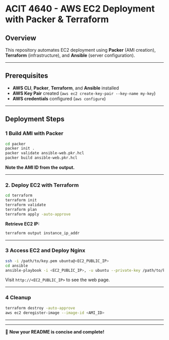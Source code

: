 # **ACIT 4640 - AWS EC2 Deployment with Packer & Terraform**

## **Overview**
This repository automates EC2 deployment using **Packer** (AMI creation), **Terraform** (infrastructure), and **Ansible** (server configuration).

---

## **Prerequisites**
- **AWS CLI**, **Packer**, **Terraform**, and **Ansible** installed  
- **AWS Key Pair** created (`aws ec2 create-key-pair --key-name my-key`)  
- **AWS credentials** configured (`aws configure`)  

---

## **Deployment Steps**

### **1️  Build AMI with Packer**
```sh
cd packer
packer init .
packer validate ansible-web.pkr.hcl
packer build ansible-web.pkr.hcl
```
**Note the AMI ID from the output.**

---

### **2️. Deploy EC2 with Terraform**
```sh
cd terraform
terraform init
terraform validate
terraform plan
terraform apply -auto-approve
```
**Retrieve EC2 IP:**  
```sh
terraform output instance_ip_addr
```

---

### **3️ Access EC2 and Deploy Nginx**
```sh
ssh -i /path/to/key.pem ubuntu@<EC2_PUBLIC_IP>
cd ansible
ansible-playbook -i <EC2_PUBLIC_IP>, -u ubuntu --private-key /path/to/key.pem playbook.yml
```
Visit `http://<EC2_PUBLIC_IP>` to see the web page.

---

### **4️ Cleanup**
```sh
terraform destroy -auto-approve
aws ec2 deregister-image --image-id <AMI_ID>
```

---



---

🚀 **Now your README is concise and complete!**
